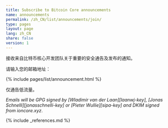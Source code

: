 ```yaml
---
title: Subscribe to Bitcoin Core announcements
name: announcements
permalink: /zh_CN/list/announcements/join/
type: pages
layout: page
lang: zh_CN
share: false
version: 1
---
```

接收来自比特币核心开发团队关于重要的安全通告及发布的通知。

请输入您的邮箱地址：

{% include pages/list/announcement.html %}
    
仅通告低流量。

_Emails will be GPG signed by [Wladimir van der Laan][laanwj-key], [Jonas Schnelli][jonasschnelli-key] or [Pieter Wullie][sipa-key] and DKIM signed from ioncore.xyz_.

{% include _references.md %}